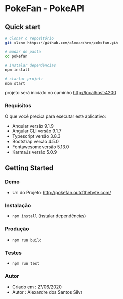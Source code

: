 # PokeFan - PokeAPI

## Quick start

```bash
# clonar o repositório
git clone https://github.com/alexandhre/pokefan.git

# mudar de pasta
cd pokefan

# instalar dependências
npm install

# startar projeto
npm start

```
projeto será iniciado no caminho [http://localhost:4200](http://localhost:4200) 

### Requisitos
O que você precisa para executar este aplicativo:
* Angular versão 9.1.9
* Angular CLI versão 9.1.7
* Typescript versão 3.8.3
* Bootstrap versão 4.5.0
* Fontawesome versão 5.13.0
* KarmaJs versão 5.0.9

## Getting Started

### Demo
* Url do Projeto: http://pokefan.outofthebyte.com/

### Instalação
* `npm install` (instalar dependências)

### Produção 
* `npm run build`

### Testes
* `npm run test`

### Autor
* Criado em  : 27/06/2020
* Autor  : Alexandre dos Santos Silva
